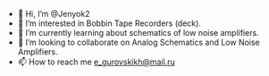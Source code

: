 - 👋 Hi, I’m @Jenyok2
- 👀 I’m interested in Bobbin Tape Recorders (deck).
- 🌱 I’m currently learning about schematics of low noise amplifiers.
- 💞️ I’m looking to collaborate on Analog Schematics and Low Noise Amplifiers.
- 📫 How to reach me e_gurovskikh@mail.ru

<!---
Jenyok2/Jenyok2 is a ✨ special ✨ repository because its `README.md` (this file) appears on your GitHub profile.
You can click the Preview link to take a look at your changes.
--->
